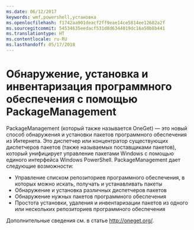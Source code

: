 ```yaml
---
ms.date: 06/12/2017
keywords: wmf,powershell,установка
ms.openlocfilehash: f1742aa901deacf2ff9eae14ce5814ee12682a2f
ms.sourcegitcommit: 54534635eedacf531d8d6344019dc16a50b8b441
ms.translationtype: HT
ms.contentlocale: ru-RU
ms.lasthandoff: 05/17/2018
---
```

# <a name="software-discovery-install-and-inventory-with-packagemanagement"></a>Обнаружение, установка и инвентаризация программного обеспечения с помощью PackageManagement

PackageManagement (который также называется OneGet) — это новый способ обнаружения и установки пакетов программного обеспечения из Интернета. Это диспетчер или концентратор существующих диспетчеров пакетов (также называемых поставщиками пакетов), который унифицирует управление пакетами Windows с помощью единого интерфейса Windows PowerShell. PackageManagement дает следующие возможности:

-   Управление списком репозиториев программного обеспечения, в которых можно искать, получать и устанавливать пакеты
-   Обнаружение и установка различных диспетчеров пакетов
-   Обнаружение нужных пакетов программного обеспечения
-   Простота установки, удаления и инвентаризации пакетов из одного или нескольких репозиториев программного обеспечения

Дополнительные сведения см. в статье http://oneget.org/.
